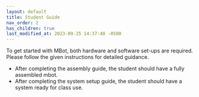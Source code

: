 ```yaml
---
layout: default
title: Student Guide
nav_order: 2
has_children: true
last_modified_at: 2023-09-25 14:37:48 -0500
---
```

 

To get started with MBot, both hardware and software set-ups are required. Please follow the given instructions for detailed guidance.

- After completing the assembly guide, the student should have a fully assembled mbot.
- After completing the system setup guide, the student should have a system ready for class use.